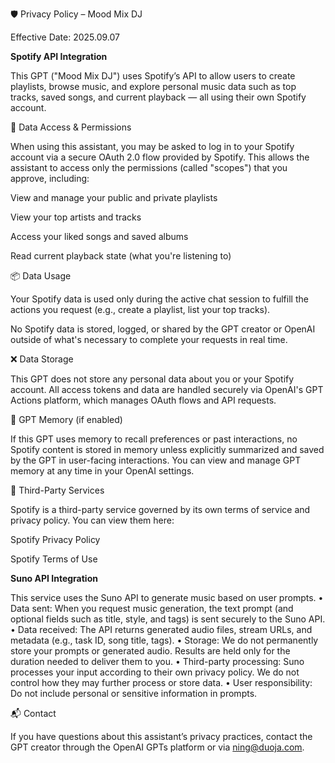 🛡️ Privacy Policy – Mood Mix DJ

Effective Date: 2025.09.07

**Spotify API Integration**

This GPT ("Mood Mix DJ") uses Spotify’s API to allow users to create playlists, browse music, and explore personal music data such as top tracks, saved songs, and current playback — all using their own Spotify account.

🔐 Data Access & Permissions

When using this assistant, you may be asked to log in to your Spotify account via a secure OAuth 2.0 flow provided by Spotify. This allows the assistant to access only the permissions (called "scopes") that you approve, including:

View and manage your public and private playlists

View your top artists and tracks

Access your liked songs and saved albums

Read current playback state (what you're listening to)

📦 Data Usage

Your Spotify data is used only during the active chat session to fulfill the actions you request (e.g., create a playlist, list your top tracks).

No Spotify data is stored, logged, or shared by the GPT creator or OpenAI outside of what's necessary to complete your requests in real time.

❌ Data Storage

This GPT does not store any personal data about you or your Spotify account. All access tokens and data are handled securely via OpenAI's GPT Actions platform, which manages OAuth flows and API requests.

🧠 GPT Memory (if enabled)

If this GPT uses memory to recall preferences or past interactions, no Spotify content is stored in memory unless explicitly summarized and saved by the GPT in user-facing interactions. You can view and manage GPT memory at any time in your OpenAI settings.

🔗 Third-Party Services

Spotify is a third-party service governed by its own terms of service and privacy policy. You can view them here:

Spotify Privacy Policy

Spotify Terms of Use

**Suno API Integration**

This service uses the Suno API to generate music based on user prompts.
	•	Data sent: When you request music generation, the text prompt (and optional fields such as title, style, and tags) is sent securely to the Suno API.
	•	Data received: The API returns generated audio files, stream URLs, and metadata (e.g., task ID, song title, tags).
	•	Storage: We do not permanently store your prompts or generated audio. Results are held only for the duration needed to deliver them to you.
	•	Third-party processing: Suno processes your input according to their own privacy policy. We do not control how they may further process or store data.
	•	User responsibility: Do not include personal or sensitive information in prompts.

📬 Contact

If you have questions about this assistant’s privacy practices, contact the GPT creator through the OpenAI GPTs platform or via ning@duoja.com.
